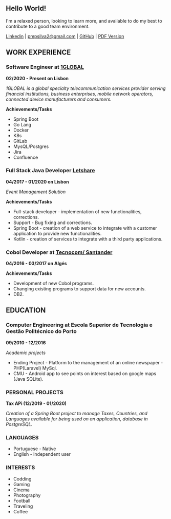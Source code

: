## Hello World!

I'm a relaxed person, looking to learn more, and available to do my best to contribute to a good team environment. 
 

[Linkedin](https://www.linkedin.com/in/pmpsilva/) | [pmpsilva2@gmail.com](mailto:pmpsilva2@gmail.com) | [GitHub](https://github.com/pmpsilva) | [PDF Version](/images/PedroSilva.pdf)

## WORK EXPERIENCE

### Software Engineer at [1GLOBAL](https://www.1global.com/)

**02/2020 - Present on Lisbon**

_1GLOBAL is a global specialty telecommunication services provider
 serving financial institutions, business enterprises, mobile network
 operators, connected device manufacturers and consumers._

**Achievements/Tasks**

- Spring Boot
- Go Lang 
- Docker
- K8s
- GitLab
- MysQL/Postgres
- Jira
- Confluence

### Full Stack Java Developer [Letshare](https://www.letshare.com/)

**04/2017 - 01/2020 on Lisbon**

_Event Management Solution_

**Achievements/Tasks**

- Full-stack developer - implementation of new
functionalities, corrections. 
- Support - Bug fixing and corrections. 
- Spring Boot - creation of a web service to integrate with
a customer application to provide new functionalities. 
- Kotlin - creation of services to integrate with a
third party applications.

### Cobol Developer at [Tecnocom/ Santander](https://www.santander.pt/)

**04/2016 - 03/2017 on Algés**

**Achievements/Tasks**

- Development of new Cobol programs. 
- Changing existing programs to support data for new
  accounts. 
- DB2.

## EDUCATION

### Computer Engineering at Escola Superior de Tecnologia e Gestão Politécnico do Porto

**09/2010 - 12/2016**

_Academic projects_

- Ending Project - Platform to the management of an online newspaper - PHP(Laravel) MySql.
- CMU - Android app to see points on interest based on google maps (Java SQLite).

### PERSONAL PROJECTS

**Tax APi (12/2019 - 01/2020)**

_Creation of a Spring Boot project to manage Taxes, Countries, and Languages available for being used on an application, database in PostgreSQL._

### LANGUAGES

- Portuguese - Native
- English - Independent user

### INTERESTS

- Codding 
- Gaming 
- Cinema 
- Photography
- Football 
- Traveling 
- Coffee
